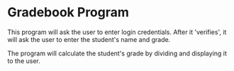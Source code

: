 # Gradebook Program
This program will ask the user to enter login credentials. After it 'verifies', it will ask the user to enter the student's name and grade.

The program will calculate the student's grade by dividing and displaying it to the user.
